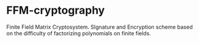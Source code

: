 # FFM-cryptography
Finite Field Matrix Cryptosystem. SIgnature and Encryption scheme based on the difficulty of factorizing polynomials on finite fields.
